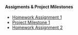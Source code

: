 #### Assigments & Project Milestones

- [Homework Assignment 1](HA1.md)
- [Project Milestone 1](PM1.md)
- [Homework Assignment 2](HA2.md)
